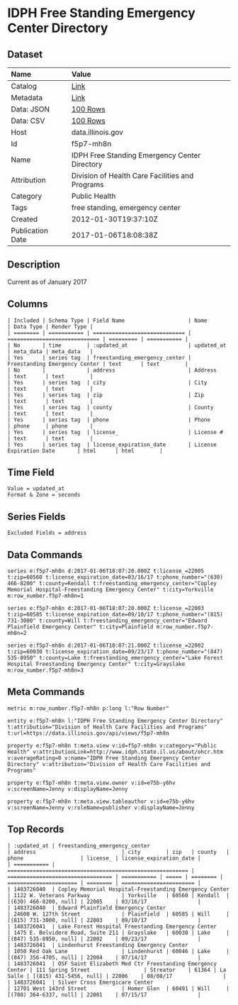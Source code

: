 # IDPH Free Standing Emergency Center Directory

## Dataset

| Name | Value |
| :--- | :---- |
| Catalog | [Link](https://catalog.data.gov/dataset/idph-free-standing-emergency-center-directory-3b1bc) |
| Metadata | [Link](https://data.illinois.gov/api/views/f5p7-mh8n) |
| Data: JSON | [100 Rows](https://data.illinois.gov/api/views/f5p7-mh8n/rows.json?max_rows=100) |
| Data: CSV | [100 Rows](https://data.illinois.gov/api/views/f5p7-mh8n/rows.csv?max_rows=100) |
| Host | data.illinois.gov |
| Id | f5p7-mh8n |
| Name | IDPH Free Standing Emergency Center Directory |
| Attribution | Division of Health Care Facilities and Programs |
| Category | Public Health |
| Tags | free standing, emergency center |
| Created | 2012-01-30T19:37:10Z |
| Publication Date | 2017-01-06T18:08:38Z |

## Description

Current as of January 2017

## Columns

```ls
| Included | Schema Type | Field Name                    | Name                          | Data Type | Render Type |
| ======== | =========== | ============================= | ============================= | ========= | =========== |
| No       | time        | :updated_at                   | updated_at                    | meta_data | meta_data   |
| Yes      | series tag  | freestanding_emergency_center | Freestanding Emergency Center | text      | text        |
| No       |             | address                       | Address                       | text      | text        |
| Yes      | series tag  | city                          | City                          | text      | text        |
| Yes      | series tag  | zip                           | Zip                           | text      | text        |
| Yes      | series tag  | county                        | County                        | text      | text        |
| Yes      | series tag  | phone                         | Phone                         | phone     | phone       |
| Yes      | series tag  | license_                      | License #                     | text      | text        |
| Yes      | series tag  | license_expiration_date       | License Expiration Date       | html      | html        |
```

## Time Field

```ls
Value = updated_at
Format & Zone = seconds
```

## Series Fields

```ls
Excluded Fields = address
```

## Data Commands

```ls
series e:f5p7-mh8n d:2017-01-06T18:07:20.000Z t:license_=22005 t:zip=60560 t:license_expiration_date=03/16/17 t:phone_number="(630) 466-8200" t:county=Kendall t:freestanding_emergency_center="Copley Memorial Hospital-Freestanding Emergency Center" t:city=Yorkville m:row_number.f5p7-mh8n=1

series e:f5p7-mh8n d:2017-01-06T18:07:20.000Z t:license_=22003 t:zip=60585 t:license_expiration_date=09/10/17 t:phone_number="(815) 731-3000" t:county=Will t:freestanding_emergency_center="Edward Plainfield Emergency Center" t:city=Plainfield m:row_number.f5p7-mh8n=2

series e:f5p7-mh8n d:2017-01-06T18:07:21.000Z t:license_=22002 t:zip=60030 t:license_expiration_date=09/23/17 t:phone_number="(847) 535-8950" t:county=Lake t:freestanding_emergency_center="Lake Forest Hospital Freestanding Emergency Center" t:city=Grayslake m:row_number.f5p7-mh8n=3
```

## Meta Commands

```ls
metric m:row_number.f5p7-mh8n p:long l:"Row Number"

entity e:f5p7-mh8n l:"IDPH Free Standing Emergency Center Directory" t:attribution="Division of Health Care Facilities and Programs" t:url=https://data.illinois.gov/api/views/f5p7-mh8n

property e:f5p7-mh8n t:meta.view v:id=f5p7-mh8n v:category="Public Health" v:attributionLink=http://www.idph.state.il.us/about/ohcr.htm v:averageRating=0 v:name="IDPH Free Standing Emergency Center Directory" v:attribution="Division of Health Care Facilities and Programs"

property e:f5p7-mh8n t:meta.view.owner v:id=e75b-y6hv v:screenName=Jenny v:displayName=Jenny

property e:f5p7-mh8n t:meta.view.tableauthor v:id=e75b-y6hv v:screenName=Jenny v:roleName=publisher v:displayName=Jenny
```

## Top Records

```ls
| :updated_at | freestanding_emergency_center                             | address                           | city        | zip   | county   | phone                  | license_ | license_expiration_date | 
| =========== | ========================================================= | ================================= | =========== | ===== | ======== | ====================== | ======== | ======================= | 
| 1483726040  | Copley Memorial Hospital-Freestanding Emergency Center    | 1122 W. Veterans Parkway          | Yorkville   | 60560 | Kendall  | [(630) 466-8200, null] | 22005    | 03/16/17                | 
| 1483726040  | Edward Plainfield Emergency Center                        | 24600 W. 127th Street             | Plainfield  | 60585 | Will     | [(815) 731-3000, null] | 22003    | 09/10/17                | 
| 1483726041  | Lake Forest Hospital Freestanding Emergency Center        | 1475 E. Belvidere Road, Suite 211 | Grayslake   | 60030 | Lake     | [(847) 535-8950, null] | 22002    | 09/23/17                | 
| 1483726041  | Lindenhurst Freestanding Emergency Center                 | 1050 Red Oak Lane                 | Lindenhurst | 60046 | Lake     | [(847) 356-4705, null] | 22004    | 07/14/17                | 
| 1483726041  | OSF Saint Elizabeth Med Ctr Freestanding Emergency Center | 111 Spring Street                 | Streator    | 61364 | La Salle | [(815) 431-5456, null] | 22006    | 08/08/17                | 
| 1483726041  | Silver Cross Emergicare Center                            | 12701 West 143rd Street           | Homer Glen  | 60491 | Will     | [(708) 364-6337, null] | 22001    | 07/15/17                | 
```